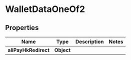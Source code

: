 

# WalletDataOneOf2


## Properties

| Name | Type | Description | Notes |
|------------ | ------------- | ------------- | -------------|
|**aliPayHkRedirect** | **Object** |  |  |



